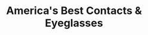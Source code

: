---
title: "America's Best Contacts & Eyeglasses"
url: /raleigh/americas-best-contacts-und-eyeglasses/
shop: Optiker
---